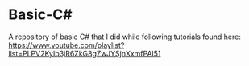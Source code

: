 # Basic-C#
A repository of basic C# that I did while following tutorials found here:
https://www.youtube.com/playlist?list=PLPV2KyIb3jR6ZkG8gZwJYSjnXxmfPAl51
